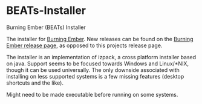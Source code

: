# BEATs-Installer
Burning Ember (BEATs) Installer

The installer for [Burning Ember](https://github.com/witmoca/BEATs).
New releases can be found on the [Burning Ember release page](https://github.com/witmoca/BEATs/releases), as opposed to this projects release page.

The installer is an implementation of izpack, a cross platform installer based on java.
Support seems to be focused towards Windows and Linux/*NIX, though it can be used universally.
The only downside associated with installing on less supported systems is a few missing features (desktop shortcuts and the like).

Might need to be made executable before running on some systems.